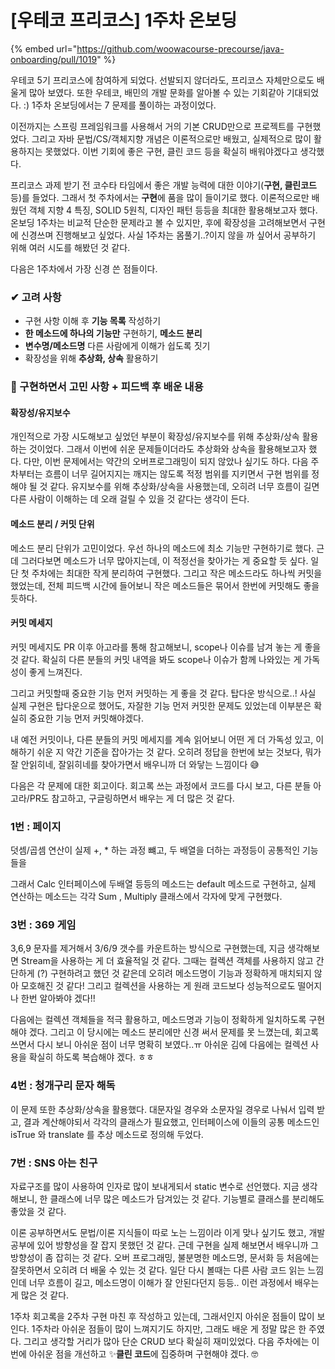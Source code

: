 # \[우테코 프리코스] 1주차 온보딩

{% embed url="https://github.com/woowacourse-precourse/java-onboarding/pull/1019" %}

우테코 5기 프리코스에 참여하게 되었다. 선발되지 않더라도, 프리코스 자체만으로도 배울게 많아 보였다. 또한 우테코, 배민의 개발 문화를 알아볼 수 있는 기회같아 기대되었다. :) 1주차 온보딩에서는 7 문제를 풀이하는 과정이었다.

이전까지는 스프링 프레임워크를 사용해서 거의 기본 CRUD만으로 프로젝트를 구현했었다. 그리고 자바 문법/CS/객체지향 개념은 이론적으로만 배웠고, 실제적으로 많이 활용하지는 못했었다. 이번 기회에 좋은 구현, 클린 코드 등을 확실히 배워야겠다고 생각했다.

프리코스 과제 받기 전 코수타 타임에서 좋은 개발 능력에 대한 이야기(**구현, 클린코드** 등)를 들었다. 그래서 첫 주차에서는 **구현**에 품을 많이 들이기로 했다. 이론적으로만 배웠던 객체 지향 4 특징, SOLID 5원칙, 디자인 패턴 등등을 최대한 활용해보고자 했다. 온보딩 1주차는 비교적 단순한 문제라고 볼 수 있지만, 후에 확장성을 고려해보면서 구현에 신경쓰며 진행해보고 싶었다. 사실 1주차는 몸풀기..?이지 않을 까 싶어서 공부하기 위해 여러 시도를 해봤던 것 같다.



다음은 1주차에서 가장 신경 쓴 점들이다.

### ✔ 고려 사항

* 구현 사항 이해 후 **기능 목록** 작성하기
* **한 메소드에 하나의 기능만** 구현하기, **메소드 분리**
* **변수명/메소드명** 다른 사람에게 이해가 쉽도록 짓기
* 확장성을 위해 **추상화, 상속** 활용하기

### 🤔 구현하면서 고민 사항 + 피드백 후 배운 내용

#### 확장성/유지보수

개인적으로 가장 시도해보고 싶었던 부분이 확장성/유지보수를 위해 추상화/상속 활용하는 것이었다. 그래서 이번에 쉬운 문제들이더라도 추상화와 상속을 활용해보고자 했다. 다만, 이번 문제에서는 약간의 오버프로그래밍이 되지 않았나 싶기도 하다. 다음 주차부터는 흐름이 너무 길어지지는 깨지는 않도록 적정 범위를 지키면서 구현 범위를 정해야 될 것 같다. 유지보수를 위해 추상화/상속을 사용했는데, 오히려 너무 흐름이 길면 다른 사람이 이해하는 데 오래 걸릴 수 있을 것 같다는 생각이 든다.

#### 메소드 분리 / 커밋 단위

메소드 분리 단위가 고민이었다. 우선 하나의 메소드에 최소 기능만 구현하기로 했다. 근데 그러다보면 메소드가 너무 많아지는데, 이 적정선을 찾아가는 게 중요할 듯 싶다. 일단 첫 주차에는 최대한 작게 분리하여 구현했다. 그리고 작은 메소드라도 하나씩 커밋을 했었는데, 전체 피드백 시간에 들어보니 작은 메소드들은 묶어서 한번에 커밋해도 좋을 듯하다.

#### 커밋 메세지

커밋 메세지도 PR 이후 아고라를 통해 참고해보니, scope나 이슈를 남겨 놓는 게 좋을 것 같다. 확실히 다른 분들의 커밋 내역을 봐도 scope나 이슈가 함께 나와있는 게 가독성이 좋게 느껴진다.

그리고 커밋할때 중요한 기능 먼저 커밋하는 게 좋을 것 같다. 탑다운 방식으로..! 사실 실제 구현은 탑다운으로 했어도, 자잘한 기능 먼저 커밋한 문제도 있었는데 이부분은 확실히 중요한 기능 먼저 커밋해야겠다.

내 예전 커밋이나, 다른 분들의 커밋 메세지를 계속 읽어보니 어떤 게 더 가독성 있고, 이해하기 쉬운 지 약간 기준을 잡아가는 것 같다. 오히려 정답을 한번에 보는 것보다, 뭐가 잘 안읽히네, 잘읽히네를 찾아가면서 배우니까 더 와닿는 느낌이다 😅

다음은 각 문제에 대한 회고이다. 회고록 쓰는 과정에서 코드를 다시 보고, 다른 분들 아고라/PR도 참고하고, 구글링하면서 배우는 게 더 많은 것 같다.



### 1번 :  페이지

덧셈/곱셈 연산이 실제 +, \* 하는 과정 뺴고, 두 배열을 더하는 과정등이 공통적인 기능들을

그래서 Calc 인터페이스에 두배열 등등의 메소드는 default 메소드로 구현하고, 실제 연산하는 메소드는 각각 Sum , Multiply 클래스에서 각자에 맞게 구현했다.



### 3번 : 369 게임

3,6,9 문자를 제거해서 3/6/9 갯수를 카운트하는 방식으로 구현했는데, 지금 생각해보면 Stream을 사용하는 게 더 효율적일 것 같다. 그때는 컬렉션 객체를 사용하지 않고 간단하게 (?) 구현하려고 했던 것 같은데 오히려 메소드명이 기능과 정확하게 매치되지 않아 모호해진 것 같다! 그리고 컬렉션을 사용하는 게 원래 코드보다 성능적으로도 떨어지나 한번 알아봐야 겠다!!

다음에는 컬렉션 객체들을 적극 활용하고, 메소드명과 기능이 정확하게 일치하도록 구현해야 겠다. 그리고 이 당시에는 메소드 분리에만 신경 써서 문제를 못 느꼈는데, 회고록 쓰면서 다시 보니 아쉬운 점이 너무 명확히 보였다..ㅠ 아쉬운 김에 다음에는 컬렉션 사용을 확실히 하도록 복습해야 겠다. ㅎㅎ



### 4번 : 청개구리 문자 해독

이 문제 또한 추상화/상속을 활용했다. 대문자일 경우와 소문자일 경우로 나눠서 입력 받고, 결과 계산해야되서 각각의 클래스가 필요했고, 인터페이스에 이들의 공통 메소드인 isTrue 와 translate 를 추상 메소드로 정의해 두었다.



### 7번 : SNS 아는 친구

자료구조를 많이 사용하여 인자로 많이 보내게되서 static 변수로 선언했다. 지금 생각해보니, 한 클래스에 너무 많은 메소드가 담겨있는 것 같다. 기능별로 클래스를 분리해도 좋았을 것 같다.







이론 공부하면서도 문법/이론 지식들이 따로 노는 느낌이라 이게 맞나 싶기도 했고, 개발 공부에 있어 방향성을 잘 잡지 못했던 것 같다. 근데 구현을 실제 해보면서 배우니까 그 방향성이 좀 잡히는 것 같다. 오버 프로그래밍, 불분명한 메소드명, 문서화 등 처음에는 잘못하면서 오히려 더 배울 수 있는 것 같다. 일단 다시 볼때는 다른 사람 코드 읽는 느낌인데 너무 흐름이 길고, 메소드명이 이해가 잘 안된다던지 등등.. 이런 과정에서 배우는 게 많은 것 같다.

1주차 회고록을 2주차 구현 마친 후 작성하고 있는데, 그래서인지 아쉬운 점들이 많이 보인다. 1주차라 아쉬운 점들이 많이 느껴지기도 하지만, 그래도 배운 게 정말 많은 한 주였다. 그리고 생각할 거리가 많아 단순 CRUD 보다 확실히 재미있었다. 다음 주차에는 이번에 아쉬운 점을 개선하고 ✨**클린 코드**에 집중하며 구현해야 겠다. 🤓




